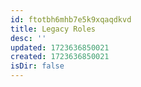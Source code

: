 ```yaml
---
id: ftotbh6mhb7e5k9xqaqdkvd
title: Legacy Roles
desc: ''
updated: 1723636850021
created: 1723636850021
isDir: false
---
```

